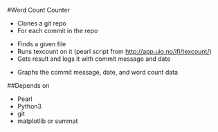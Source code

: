 #Word Count Counter

* Clones a git repo
* For each commit in the repo
 - Finds a given file
 - Runs texcount on it (pearl script from http://app.uio.no/ifi/texcount/)
 - Gets result and logs it with commit message and date
* Graphs the commit message, date, and word count data

##Depends on 

* Pearl
* Python3
* git
* matplotlib or summat
